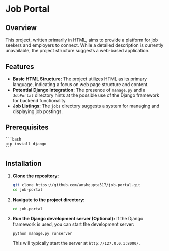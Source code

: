 
# Job Portal

## Overview

This project, written primarily in HTML, aims to provide a platform for job seekers and employers to connect. While a detailed description is currently unavailable, the project structure suggests a web-based application.

## Features

*   **Basic HTML Structure:** The project utilizes HTML as its primary language, indicating a focus on web page structure and content.
*   **Potential Django Integration:** The presence of `manage.py` and a `JobPortal` directory hints at the possible use of the Django framework for backend functionality.
*   **Job Listings:** The `jobs` directory suggests a system for managing and displaying job postings.

## Prerequisites


    ```bash
    pip install django
    ```

## Installation

1.  **Clone the repository:**

    ```bash
    git clone https://github.com/anshgupta517/job-portal.git
    cd job-portal
    ```

2.  **Navigate to the project directory:**

    ```bash
    cd job-portal
    ```

3.  **Run the Django development server (Optional):** If the Django framework is used, you can start the development server:

    ```bash
    python manage.py runserver
    ```

    This will typically start the server at `http://127.0.0.1:8000/`.
